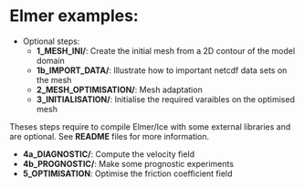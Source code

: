 # Elmer examples:

- Optional steps:
	- **1_MESH_INI/**: Create the initial mesh from a 2D contour of the model domain
	- **1b_IMPORT_DATA/**: Illustrate how to important netcdf data sets on the mesh
	- **2_MESH_OPTIMISATION/**: Mesh adaptation
	- **3_INITIALISATION/**: Initialise the required varaibles on the optimised mesh

Theses steps require to compile Elmer/Ice with some external libraries and are optional. See **README** files for more information.

- **4a_DIAGNOSTIC/**: Compute the velocity field
- **4b_PROGNOSTIC/**: Make some prognostic experiments
- **5_OPTIMISATION**: Optimise the friction coefficient field
